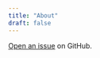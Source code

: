 ```yaml
---
title: "About"
draft: false
---
```


[Open an issue](https://github.com/melaniechen912/hugo-mock-landing-page-autodeployed/issues/new) on GitHub.
